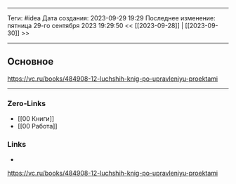 ___
Теги: #idea
Дата создания: 2023-09-29 19:29 
Последнее изменение: пятница 29-го сентября 2023 19:29:50
<< [[2023-09-28]] | [[2023-09-30]] >> 
___
## Основное

https://vc.ru/books/484908-12-luchshih-knig-po-upravleniyu-proektami

___
### Zero-Links
- [[00 Книги]]
- [[00 Работа]]

### Links
- 
https://vc.ru/books/484908-12-luchshih-knig-po-upravleniyu-proektami